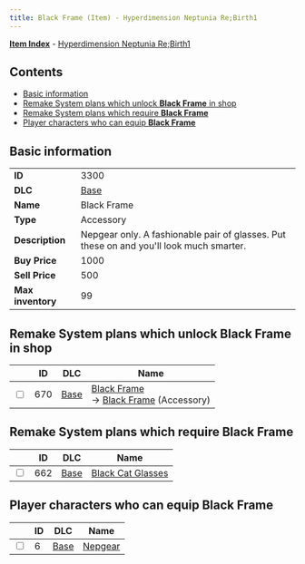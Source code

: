 ```yaml
---
title: Black Frame (Item) - Hyperdimension Neptunia Re;Birth1
---
```


[**Item Index**](/neptunia/rb1/item/index.html) - [Hyperdimension Neptunia Re;Birth1](/neptunia/rb1)

## Contents

- [Basic information](#basic-information)
- [Remake System plans which unlock **Black Frame** in shop](#remake-system-plans-which-unlock-black-frame-in-shop)
- [Remake System plans which require **Black Frame**](#remake-system-plans-which-require-black-frame)
- [Player characters who can equip **Black Frame**](#player-characters-who-can-equip-black-frame)
## Basic information

|   |   |
| -- | -- |
| **ID** | 3300 |
| **DLC** | [Base](/neptunia/rb1/dlc/1-base.html) |
| **Name** | Black Frame |
| **Type** | Accessory |
| **Description** | Nepgear only. A fashionable pair of glasses. Put these on and you'll look much smarter. |
| **Buy Price** | 1000 |
| **Sell Price** | 500 |
| **Max inventory** | 99 |


## Remake System plans which unlock **Black Frame** in shop

|    | ID | DLC | Name |
| -- | -- | --- | ---- |
| <input type="checkbox" id="rb1-remake-1-670" class="trackbox" /> | 670 | [Base](/neptunia/rb1/dlc/1-base.html) | [Black Frame](/neptunia/rb1/remake/1-670-black-frame.html)<br /> → [Black Frame](/neptunia/rb1/item/1-3300-black-frame.html) (Accessory) |


## Remake System plans which require **Black Frame**

|    | ID | DLC | Name |
| -- | -- | --- | ---- |
| <input type="checkbox" id="rb1-quest-1-662" class="trackbox" /> | 662 | [Base](/neptunia/rb1/dlc/1-base.html) | [Black Cat Glasses](/neptunia/rb1/quest/1-662-black-cat-glasses.html) |


## Player characters who can equip **Black Frame**

|    | ID | DLC | Name |
| -- | -- | --- | ---- |
| <input type="checkbox" id="rb1-player-1-6" class="trackbox" /> | 6 | [Base](/neptunia/rb1/dlc/1-base.html) | [Nepgear](/neptunia/rb1/player/1-6-nepgear.html) |
